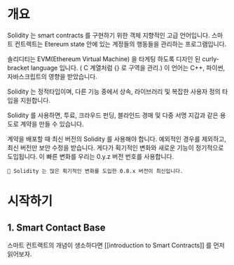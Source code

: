 # 개요

Solidity 는 smart contracts 를 구현하기 위한 객체 지향적인 고급 언어입니다. 스마트 컨트렉트는 Etereum state 안에 있는 계정들의 행동들을 관리하는 프로그램입니다.

솔리디티는 EVM(Ethereum Virtual Machine) 을 타게팅 하도록 디자인 된 curly-bracket language 입니다. ( C 계열처럼 \{\} 로 구역을 관리.) 이 언어는 C++, 파이썬, 자바스크립트의 영향을 받았습니다.

Solidity 는 정적타입이며, 다른 기능 중에서 상속, 라이브러리 및 복잡한 사용자 정의 타입을 지원합니다.

Solidity 를 사용하면, 투료, 크라우드 펀딩, 블라인드 경매 및 다중 서명 지갑과 같은 용도로 계약을 만들 수 있습니다.

계약을 배포할 때 최신 버전의 Solidity 를 사용해야 합니다. 예외적인 경우를 제외하고, 최신 버전만 보안 수정을 받습니다. 게다가 획기적인 변화와 새로운 기능이 정기적으로 도입됩니다. 이 빠른 변화를 우리는 0.y.z 버전 번호를 사용합니다.

```
🚨 Solidity 는 많은 획기적인 변화를 도입한 0.8.x 버전이 최신입니다.
```

# 시작하기
## 1. Smart Contact Base
스마트 컨트랙트의 개념이 생소하다면 [[introduction to Smart Contracts]] 를 먼저 읽어보자.
